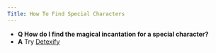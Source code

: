 ```yaml
---
Title: How To Find Special Characters
---
```


- **Q How do I find the magical incantation for a special character?**
- **A** Try [Detexify](http://detexify.kirelabs.org/classify.html)
